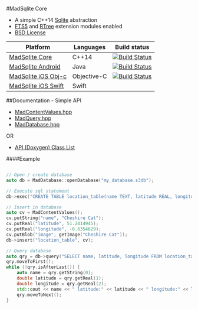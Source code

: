 #MadSqlite Core

 * A simple C++14 [Sqlite](https://sqlite.org) abstraction
 * [FTS5](https://sqlite.org/fts5.html) and [RTree](https://www.sqlite.org/rtree.html) extension modules enabled
 * [BSD License](LICENSE.md)

| Platform                                      | Languages                                | Build status                                   |
| --------------------------------------------- | ---------------------------------------- | ---------------------------------------------- |
| [MadSqlite Core](https://github.com/manimaul/madsqlite-core) | C++14 |[![Build Status](https://travis-ci.org/manimaul/madsqlite-core.svg?branch=master)](https://travis-ci.org/manimaul/madsqlite-core) |
| [MadSqlite Android](https://github.com/manimaul/madsqlite-android) | Java | [![Build Status](https://travis-ci.org/manimaul/madsqlite-android.svg?branch=master)](https://travis-ci.org/manimaul/madsqlite-android) |
| [MadSqlite iOS Obj-c](https://github.com/manimaul/madsqlite-ios-objc) | Objective-C  | [![Build Status](https://travis-ci.org/manimaul/madsqlite-ios-objc.svg?branch=master)](https://travis-ci.org/manimaul/madsqlite-ios-objc) |
| [MadSqlite iOS Swift](https://github.com/manimaul/madsqlite-ios-swift) | Swift

##Documentation - Simple API
* [MadContentValues.hpp](/src/main/cpp/api/MadContentValues.hpp)
* [MadQuery.hpp](/src/main/cpp/api/MadQuery.hpp)
* [MadDatabase.hpp](/src/main/cpp/api/MadDatabase.hpp)

OR

* [API (Doxygen) Class List](https://manimaul.github.io/madsqlite-core/annotated.html)

####Example
```cpp

// Open / create database
auto db = MadDatabase::openDatabase("my_database.s3db");

// Execute sql statement
db->exec("CREATE TABLE location_table(name TEXT, latitude REAL, longitude REAL, image BLOB);");

// Insert in database
auto cv = MadContentValues();
cv.putString("name", "Cheshire Cat");
cv.putReal("latitude", 51.2414945);
cv.putReal("longitude", -0.6354629);
cv.putBlob("image", getImage("Cheshire Cat"));
db->insert("location_table", cv);

// Query database
auto qry = db->query("SELECT name, latitude, longitude FROM location_table WHERE name=?", {"Cheshire Cat"});
qry.moveToFirst();
while (!qry.isAfterLast()) {
    auto name = qry.getString(0);
    double latitude = qry.getReal(1);
    double longitude = qry.getReal(2);
    std::cout << name << " latitude:" << latitude << " longitude:" << longitude << std::endl;
    qry.moveToNext();
}

```
